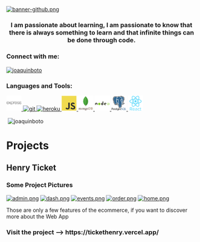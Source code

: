 [![banner-github.png](https://i.postimg.cc/kX4jSw3x/banner-github.png)](https://postimg.cc/dDbmP201)
<h3 align="center">I am passionate about learning, I am passionate to know that there is always something to learn and that infinite things can be done through code.</h3>

<h3 align="left">Connect with me:</h3>
<p align="left">
<a href="https://linkedin.com/in/joaquinboto" target="blank"><img align="center" src="https://raw.githubusercontent.com/rahuldkjain/github-profile-readme-generator/master/src/images/icons/Social/linked-in-alt.svg" alt="joaquinboto" height="30" width="40" /></a>
</p>

<h3 align="left">Languages and Tools:</h3>
<p align="left"> <a href="https://expressjs.com" target="_blank" rel="noreferrer"> <img src="https://raw.githubusercontent.com/devicons/devicon/master/icons/express/express-original-wordmark.svg" alt="express" width="40" height="40"/> </a> <a href="https://git-scm.com/" target="_blank" rel="noreferrer"> <img src="https://www.vectorlogo.zone/logos/git-scm/git-scm-icon.svg" alt="git" width="40" height="40"/> </a> <a href="https://heroku.com" target="_blank" rel="noreferrer"> <img src="https://www.vectorlogo.zone/logos/heroku/heroku-icon.svg" alt="heroku" width="40" height="40"/> </a> <a href="https://developer.mozilla.org/en-US/docs/Web/JavaScript" target="_blank" rel="noreferrer"> <img src="https://raw.githubusercontent.com/devicons/devicon/master/icons/javascript/javascript-original.svg" alt="javascript" width="40" height="40"/> </a> <a href="https://www.mongodb.com/" target="_blank" rel="noreferrer"> <img src="https://raw.githubusercontent.com/devicons/devicon/master/icons/mongodb/mongodb-original-wordmark.svg" alt="mongodb" width="40" height="40"/> </a> <a href="https://nodejs.org" target="_blank" rel="noreferrer"> <img src="https://raw.githubusercontent.com/devicons/devicon/master/icons/nodejs/nodejs-original-wordmark.svg" alt="nodejs" width="40" height="40"/> </a> <a href="https://www.postgresql.org" target="_blank" rel="noreferrer"> <img src="https://raw.githubusercontent.com/devicons/devicon/master/icons/postgresql/postgresql-original-wordmark.svg" alt="postgresql" width="40" height="40"/> </a> <a href="https://reactjs.org/" target="_blank" rel="noreferrer"> <img src="https://raw.githubusercontent.com/devicons/devicon/master/icons/react/react-original-wordmark.svg" alt="react" width="40" height="40"/> </a> </p>


<p>&nbsp;<img align="center" src="https://github-readme-stats.vercel.app/api?username=joaquinboto&show_icons=true&locale=en" alt="joaquinboto" /></p>


# Projects

<h2>Henry Ticket</h2>

<h3>Some Project Pictures</h3>

[![admin.png](https://i.postimg.cc/T1tGyfKv/admin.png)](https://postimg.cc/kRRLzrNT)
[![dash.png](https://i.postimg.cc/nV2nSY0S/dash.png)](https://postimg.cc/Yj4chgcQ)
[![events.png](https://i.postimg.cc/YqyMM2c1/events.png)](https://postimg.cc/1f6LKQ3t)
[![order.png](https://i.postimg.cc/zXf8sbQz/order.png)](https://postimg.cc/3WzspR7V)
[![home.png](https://i.postimg.cc/8zJD58Dx/home.png)](https://postimg.cc/9Dhs8nDB)



Those are only a few features of the ecommerce, if you want to discover more about the Web App
<h3>Visit the project --> <a>https://tickethenry.vercel.app/</a></h3>
